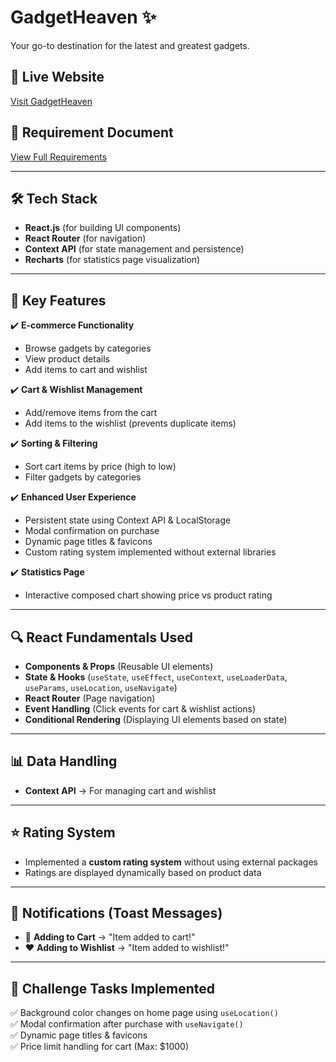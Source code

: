 # GadgetHeaven ✨

Your go-to destination for the latest and greatest gadgets.

## 📌 Live Website  
[Visit GadgetHeaven](http://gadget-market.surge.sh/)

## 📄 Requirement Document  
[View Full Requirements](ADD_YOUR_DRIVE_OR_GITHUB_LINK_HERE)

---

## 🛠 Tech Stack  
- **React.js** (for building UI components)  
- **React Router** (for navigation)  
- **Context API** (for state management and persistence)  
- **Recharts** (for statistics page visualization)  

---

## 🚀 Key Features  
✔️ **E-commerce Functionality**  
   - Browse gadgets by categories  
   - View product details  
   - Add items to cart and wishlist  

✔️ **Cart & Wishlist Management**  
   - Add/remove items from the cart  
   - Add items to the wishlist (prevents duplicate items)  

✔️ **Sorting & Filtering**  
   - Sort cart items by price (high to low)  
   - Filter gadgets by categories  

✔️ **Enhanced User Experience**  
   - Persistent state using Context API & LocalStorage  
   - Modal confirmation on purchase  
   - Dynamic page titles & favicons  
   - Custom rating system implemented without external libraries  

✔️ **Statistics Page**  
   - Interactive composed chart showing price vs product rating  

---

## 🔍 React Fundamentals Used  
- **Components & Props** (Reusable UI elements)  
- **State & Hooks** (`useState`, `useEffect`, `useContext`, `useLoaderData`, `useParams`, `useLocation`, `useNavigate`)  
- **React Router** (Page navigation)  
- **Event Handling** (Click events for cart & wishlist actions)  
- **Conditional Rendering** (Displaying UI elements based on state)  

---

## 📊 Data Handling  
- **Context API** → For managing cart and wishlist    

---

## ⭐ Rating System  
- Implemented a **custom rating system** without using external packages  
- Ratings are displayed dynamically based on product data  

---

## 📢 Notifications (Toast Messages)  
- 🛒 **Adding to Cart** → "Item added to cart!"  
- ❤️ **Adding to Wishlist** → "Item added to wishlist!"  

---

## 🎯 Challenge Tasks Implemented  
✅ Background color changes on home page using `useLocation()`  
✅ Modal confirmation after purchase with `useNavigate()`  
✅ Dynamic page titles & favicons  
✅ Price limit handling for cart (Max: $1000)  

